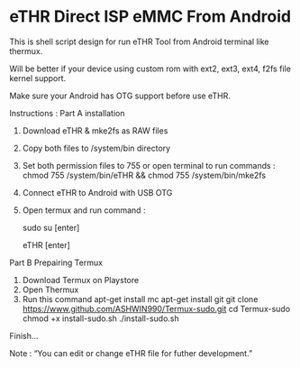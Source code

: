 # eTHR Direct ISP eMMC From Android
This is shell script design for run eTHR Tool from Android terminal like thermux.

Will be better if your device using custom rom with ext2, ext3, ext4, f2fs file kernel support.

Make sure your Android has OTG support before use eTHR.

Instructions :
Part A installation
1. Download eTHR & mke2fs as RAW files
2. Copy both files to /system/bin directory
3. Set both permission files to 755 or open terminal to run commands :
   chmod 755 /system/bin/eTHR && chmod 755 /system/bin/mke2fs
4. Connect eTHR to Android with USB OTG
5. Open termux and run command :

   sudo su [enter]

   eTHR [enter]

Part B Prepairing Termux
1. Download Termux on Playstore
2. Open Thermux
3. Run this command
apt-get install mc
apt-get install git
git clone https://www.github.com/ASHWIN990/Termux-sudo.git
cd Termux-sudo
chmod +x install-sudo.sh
 ./install-sudo.sh

Finish...

Note :
“You can edit or change eTHR file for futher development.”

